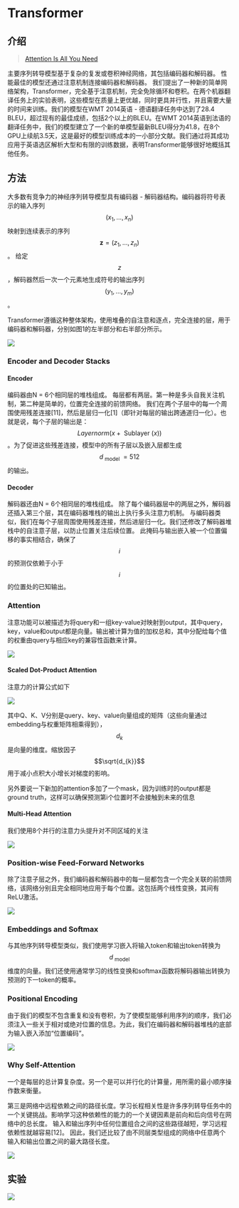 # Transformer

##  介绍

> [Attention Is All You Need](https://arxiv.org/pdf/1706.03762.pdf)

主要序列转导模型基于复杂的复发或卷积神经网络，其包括编码器和解码器。 性能最佳的模型还通过注意机制连接编码器和解码器。 我们提出了一种新的简单网络架构，Transformer，完全基于注意机制，完全免除循环和卷积。在两个机器翻译任务上的实验表明，这些模型在质量上更优越，同时更具并行性，并且需要大量的时间来训练。我们的模型在WMT 2014英语 - 德语翻译任务中达到了28.4 BLEU，超过现有的最佳成绩，包括2个以上的BLEU。在WMT 2014英语到法语的翻译任务中，我们的模型建立了一个新的单模型最新BLEU得分为41.8，在8个GPU上续航3.5天，这是最好的模型训练成本的一小部分文献。我们通过将其成功应用于英语选区解析大型和有限的训练数据，表明Transformer能够很好地概括其他任务。

## 方法

大多数有竞争力的神经序列转导模型具有编码器 - 解码器结构。编码器将符号表示的输入序列 $$\left(x_{1}, \dots, x_{n}\right)$$ 映射到连续表示的序列 $$\mathbf{z}=\left(z_{1}, \dots, z_{n}\right)$$ 。 给定 $$z$$ ，解码器然后一次一个元素地生成符号的输出序列 $$\left(y_{1}, \dots, y_{m}\right)$$ 。

Transformer遵循这种整体架构，使用堆叠的自注意和逐点，完全连接的层，用于编码器和解码器，分别如图1的左半部分和右半部分所示。

![](../../.gitbook/assets/image%20%28166%29.png)



### Encoder and Decoder Stacks

#### Encoder

编码器由N = 6个相同层的堆栈组成。 每层都有两层。第一种是多头自我关注机制，第二种是简单的，位置完全连接的前馈网络。 我们在两个子层中的每一个周围使用残差连接\[11\]，然后是层归一化\[1\]（即针对每层的输出跨通道归一化）。也就是说，每个子层的输出是： $$Layernorm(x+\text { Sublayer }(x))$$ 。为了促进这些残差连接，模型中的所有子层以及嵌入层都生成 $$d_{\text { model }}=512$$ 的输出。

#### Decoder

解码器还由N = 6个相同层的堆栈组成。 除了每个编码器层中的两层之外，解码器还插入第三个层，其在编码器堆栈的输出上执行多头注意力机制。 与编码器类似，我们在每个子层周围使用残差连接，然后进层归一化。我们还修改了解码器堆栈中的自注意子层，以防止位置关注后续位置。 此掩码与输出嵌入被一个位置偏移的事实相结合，确保了 $$i$$ 的预测仅依赖于小于 $$i$$ 的位置处的已知输出。

### Attention

注意功能可以被描述为将query和一组key-value对映射到output，其中query，key，value和output都是向量。输出被计算为值的加权总和，其中分配给每个值的权重由query与相应key的兼容性函数来计算。

![](../../.gitbook/assets/image%20%28221%29.png)

#### Scaled Dot-Product Attention

注意力的计算公式如下

![](../../.gitbook/assets/image%20%2862%29.png)

其中Q、K、V分别是query、key、value向量组成的矩阵（这些向量通过embedding与权重矩阵相乘得到）， $$d_{k}$$ 是向量的维度。缩放因子 $$\sqrt{d_{k}}$$ 用于减小点积大小增长对梯度的影响。

另外要说一下新加的attention多加了一个mask，因为训练时的output都是ground truth，这样可以确保预测第i个位置时不会接触到未来的信息

#### Multi-Head Attention

我们使用8个并行的注意力头提升对不同区域的关注

![](../../.gitbook/assets/image%20%28107%29.png)

### Position-wise Feed-Forward Networks

除了注意子层之外，我们编码器和解码器中的每一层都包含一个完全关联的前馈网络，该网络分别且完全相同地应用于每个位置。这包括两个线性变换，其间有ReLU激活。

![](../../.gitbook/assets/image%20%2866%29.png)

### Embeddings and Softmax

与其他序列转导模型类似，我们使用学习嵌入将输入token和输出token转换为 $$d_{\text { model }}$$ 维度的向量。我们还使用通常学习的线性变换和softmax函数将解码器输出转换为预测的下一token的概率。

### Positional Encoding

由于我们的模型不包含重复和没有卷积，为了使模型能够利用序列的顺序，我们必须注入一些关于相对或绝对位置的信息。为此，我们在编码器和解码器堆栈的底部为输入嵌入添加“位置编码”。

![](../../.gitbook/assets/image%20%28182%29.png)

### Why Self-Attention

一个是每层的总计算复杂度。另一个是可以并行化的计算量，用所需的最小顺序操作数来衡量。

第三是网络中远程依赖之间的路径长度。学习长程相关性是许多序列转导任务中的一个关键挑战。影响学习这种依赖性的能力的一个关键因素是前向和后向信号在网络中的总长度。 输入和输出序列中任何位置组合之间的这些路径越短，学习远程依赖性就越容易\[12\]。 因此，我们还比较了由不同层类型组成的网络中任意两个输入和输出位置之间的最大路径长度。

![](../../.gitbook/assets/image%20%2894%29.png)

## 实验

![](../../.gitbook/assets/image%20%2892%29.png)



